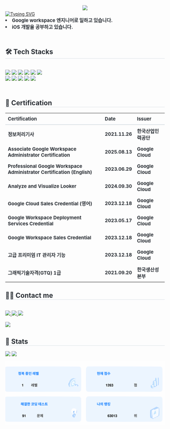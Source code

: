 
<div align= "center">
    <img src="https://capsule-render.vercel.app/api?type=waving&color=gradient&height=240&text=Hello,%20I'm%2023G&animation=twinkling&fontColor=ffffff&fontSize=60" />
    </div>
    <div style="text-align: left;"> 
    <a href="https://git.io/typing-svg"><img src="https://readme-typing-svg.demolab.com?font=Fira+Code&pause=1000&color=000000&random=false&lines=print(value+%3D+%3D+%2223G%22%3F%22%EC%9D%B4%EC%83%81%EC%A7%80%22%3A%22%22)" alt="Typing SVG" /></a>
    <div style="font-weight: 700; font-size: 15px; text-align: left; color: #282d33;"> <li> Google workspace 엔지니어로 일하고 있습니다.</li><li> iOS 개발을 공부하고 있습니다. </div> 
    </div>
    <div style="text-align: left;">
    <h2 style="border-bottom: 1px solid #d8dee4; color: #282d33;"> <br>🛠️ Tech Stacks </h2> <br> 
    <div style="margin: ; text-align: left;" "text-align: left;"> 
        <img src="https://img.shields.io/badge/IOS-000000?style=for-the-badge&logo=IOS&logoColor=white">
        <img src="https://img.shields.io/badge/Swift-F05138?style=for-the-badge&logo=Swift&logoColor=white">
        <img src="https://img.shields.io/badge/Flutter-02569B?style=for-the-badge&logo=Flutter&logoColor=white">
        <img src="https://img.shields.io/badge/Android-3DDC84?style=for-the-badge&logo=Android&logoColor=white">
          <img src="https://img.shields.io/badge/C-A8B9CC?style=for-the-badge&logo=C&logoColor=white">
          <img src="https://img.shields.io/badge/Figma-F24E1E?style=for-the-badge&logo=Figma&logoColor=white"><br/>
        <img src="https://img.shields.io/badge/Java-007396?style=for-the-badge&logo=Java&logoColor=white">
          <img src="https://img.shields.io/badge/Javascript-F7DF1E?style=for-the-badge&logo=Javascript&logoColor=white">
          <img src="https://img.shields.io/badge/Notion-000000?style=for-the-badge&logo=Notion&logoColor=white">
          <img src="https://img.shields.io/badge/Python-3776AB?style=for-the-badge&logo=Python&logoColor=white">
          <img src="https://img.shields.io/badge/React-61DAFB?style=for-the-badge&logo=React&logoColor=white">
          <br/>
          </div>
    </div>

<div style="text-align: left;"> 
    <h2 style="border-bottom: 1px solid #d8dee4; color: #282d33;"> <br>🏅 Certification </h2>  
    <table style="border-collapse: collapse; width: 100%; text-align: left; color: #282d33; font-size: 15px; font-weight: 700;">
        <thead>
            <tr>
                <th style="border-bottom: 2px solid #d8dee4; padding: 8px;">Certification</th>
                <th style="border-bottom: 2px solid #d8dee4; padding: 8px;">Date</th>
                <th style="border-bottom: 2px solid #d8dee4; padding: 8px;">Issuer</th>
            </tr>
        </thead>
        <tbody>
            <tr>
                <td style="padding: 8px;">정보처리기사</td>
                <td style="padding: 8px;">2021.11.26</td>
                <td style="padding: 8px;">한국산업인력공단</td>
            </tr>
            <tr>
                <td style="padding: 8px;">Associate Google Workspace Administrator Certification</td>
                <td style="padding: 8px;">2025.08.13</td>
                <td style="padding: 8px;">Google Cloud</td>
            </tr>
            <tr>
                <td style="padding: 8px;">Professional Google Workspace Administrator Certification (English)</td>
                <td style="padding: 8px;">2023.06.29</td>
                <td style="padding: 8px;">Google Cloud</td>
            </tr>
            <tr>
                <td style="padding: 8px;">Analyze and Visualize Looker</td>
                <td style="padding: 8px;">2024.09.30</td>
                <td style="padding: 8px;">Google Cloud</td>
            </tr>            
            <tr>
                <td style="padding: 8px;">Google Cloud Sales Credential (영어)</td>
                <td style="padding: 8px;">2023.12.18</td>
                <td style="padding: 8px;">Google Cloud</td>
            </tr>
            <tr>
                <td style="padding: 8px;">Google Workspace Deployment Services Credential</td>
                <td style="padding: 8px;">2023.05.17</td>
                <td style="padding: 8px;">Google Cloud</td>
            </tr>
            <tr>
                <td style="padding: 8px;">Google Workspace Sales Credential</td>
                <td style="padding: 8px;">2023.12.18</td>
                <td style="padding: 8px;">Google Cloud</td>
            </tr>
            <tr>
                <td style="padding: 8px;">고급 프리미엄 IT 관리자 기능</td>
                <td style="padding: 8px;">2023.12.18</td>
                <td style="padding: 8px;">Google Cloud</td>
            </tr>
            <tr>
                <td style="padding: 8px;">그래픽기술자격(GTQ) 1급</td>
                <td style="padding: 8px;">2021.09.20</td>
                <td style="padding: 8px;">한국생산성본부</td>
            </tr>
        </tbody>
    </table>
</div>

<div style="text-align: left;">
    <h2 style="border-bottom: 1px solid #d8dee4; color: #282d33;"> 🧑‍💻 Contact me </h2> <br> 
    <div style="text-align: left;"> <a href=mailto:isj4194@gmail.com> <img src="https://img.shields.io/badge/Gmail-EA4335?style=for-the-badge&logo=Gmail&logoColor=white&link=mailto:isj4194@gmail.com"> </a>
         <a href=https://dev-23g.tistory.com/> <img src="https://img.shields.io/badge/Tistory-000000?style=for-the-badge&logo=Tistory&logoColor=white&link=https://dev-23g.tistory.com/"> </a>
         <a href=https://23gg.notion.site/archiving?v=14eb5aaf180580bbabcb000cddaa47a6&pvs=4> <img src="https://img.shields.io/badge/Notion-000000?style=for-the-badge&logo=Notion&logoColor=white&link=https://23gg.notion.site/archiving?v=14eb5aaf180580bbabcb000cddaa47a6&pvs=4"> </a>
          </div>  <br> 
    <div style="text-align: left;"> <a href="https://hits.seeyoufarm.com"> <img src="https://hits.seeyoufarm.com/api/count/incr/badge.svg?url=https%3A%2F%2Fgithub.com%2F23ji%2F&count_bg=%23000000&title_bg=%23000000&icon=github.svg&icon_color=%23FFFFFF&title=GitHub&edge_flat=false"/></a>
    </div> 

<div style="text-align: left;"> 
    <h2 style="border-bottom: 1px solid #d8dee4; color: #282d33;"> 🏅 Stats </h2> <div style="text-align: left;"> <img src="https://github-readme-stats.vercel.app/api?username=23ji&bg_color=60,fff0fe,e0faff&title_color=000000&text_color=000000"
         /> <img src="https://github-readme-stats.vercel.app/api/top-langs/?username=23ji&layout=compact&bg_color=60,fff0fe,e0faff&title_color=000000&text_color=000000"
           /> </div> 
</div>

![Programmers Badge](https://raw.githubusercontent.com/23ji/Programmers_Badge_Generator/main/result/result.svg)
